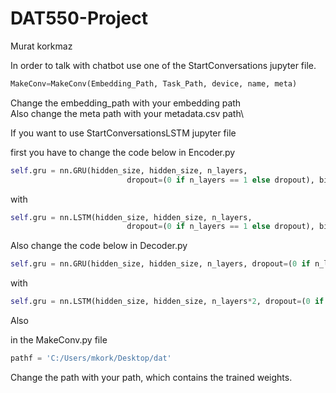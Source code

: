 # DAT550-Project
Murat korkmaz

In order to talk with chatbot use one of the StartConversations jupyter file.
```python
MakeConv=MakeConv(Embedding_Path, Task_Path, device, name, meta)
```

Change the embedding_path with your embedding path\
Also change the meta path with your metadata.csv path\

If you want to use StartConversationsLSTM jupyter file

first you have to change the code below in Encoder.py
```python
self.gru = nn.GRU(hidden_size, hidden_size, n_layers,
                          dropout=(0 if n_layers == 1 else dropout), bidirectional=True)
```
with
```python
self.gru = nn.LSTM(hidden_size, hidden_size, n_layers,
                          dropout=(0 if n_layers == 1 else dropout), bidirectional=True)
```

Also change the code below in Decoder.py
```python
self.gru = nn.GRU(hidden_size, hidden_size, n_layers, dropout=(0 if n_layers == 1 else dropout))
```
with
```python 
self.gru = nn.LSTM(hidden_size, hidden_size, n_layers*2, dropout=(0 if n_layers == 1 else dropout))
```

Also 

in the MakeConv.py file
```python
pathf = 'C:/Users/mkork/Desktop/dat'
```
Change the path with your path, which contains the trained weights.